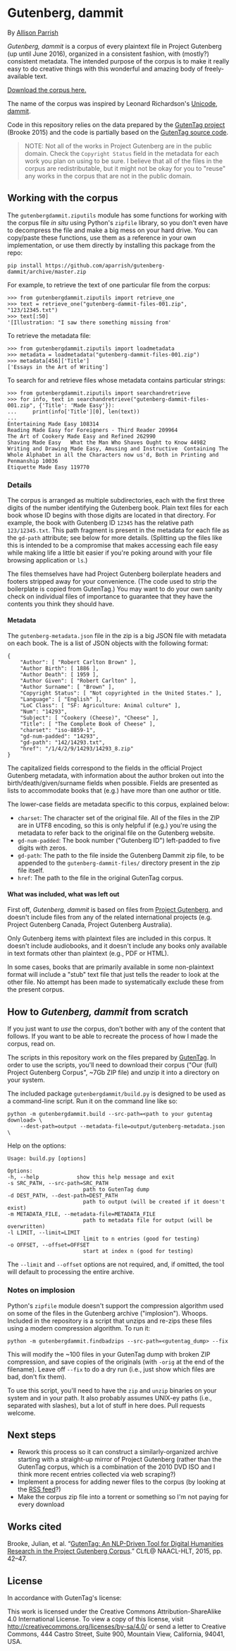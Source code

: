 # Gutenberg, dammit

By [Allison Parrish](http://www.decontextualize.com/)

*Gutenberg, dammit* is a corpus of every plaintext file in Project Gutenberg (up
until June 2016), organized in a consistent fashion, with (mostly?) consistent
metadata. The intended purpose of the corpus is to make it really easy to do
creative things with this wonderful and amazing body of freely-available text.

[Download the corpus here.](TK)

The name of the corpus was inspired by Leonard Richardson's [Unicode,
dammit](https://www.crummy.com/software/BeautifulSoup/bs4/doc/#unicode-dammit).

Code in this repository relies on the data prepared by the [GutenTag
project](http://www.cs.toronto.edu/~jbrooke/gutentag/) (Brooke 2015) and the
code is partially based on the [GutenTag source
code](https://github.com/julianbrooke/GutenTag).

> NOTE: Not all of the works in Project Gutenberg are in the public domain.
> Check the `Copyright Status` field in the metadata for each work you plan on
> using to be sure. I believe that all of the files in the corpus are
> redistributable, but it might not be okay for you to "reuse" any works in the
> corpus that are not in the public domain.

## Working with the corpus

The `gutenbergdammit.ziputils` module has some functions for working with the
corpus file *in situ* using Python's `zipfile` library, so you don't even have
to decompress the file and make a big mess on your hard drive. You can
copy/paste these functions, use them as a reference in your own implementation,
or use them directly by installing this package from the repo:

    pip install https://github.com/aparrish/gutenberg-dammit/archive/master.zip

For example, to retrieve the text of one particular file from the corpus:

    >>> from gutenbergdammit.ziputils import retrieve_one
    >>> text = retrieve_one("gutenberg-dammit-files-001.zip", "123/12345.txt")
    >>> text[:50]
    '[Illustration: "I saw there something missing from'

To retrieve the metadata file:

    >>> from gutenbergdammit.ziputils import loadmetadata
    >>> metadata = loadmetadata("gutenberg-dammit-files-001.zip")
    >>> metadata[456]['Title']
    ['Essays in the Art of Writing']

To search for and retrieve files whose metadata contains particular strings:

    >>> from gutenbergdammit.ziputils import searchandretrieve
    >>> for info, text in searchandretrieve("gutenberg-dammit-files-001.zip", {'Title': 'Made Easy'}):
    ...     print(info['Title'][0], len(text))
    ... 
    Entertaining Made Easy 108314
    Reading Made Easy for Foreigners - Third Reader 209964
    The Art of Cookery Made Easy and Refined 262990
    Shaving Made Easy	What the Man Who Shaves Ought to Know 44982
    Writing and Drawing Made Easy, Amusing and Instructive	Containing The Whole Alphabet in all the Characters now	us'd, Both in Printing and Penmanship 10036
    Etiquette Made Easy 119770

### Details

The corpus is arranged as multiple subdirectories, each with the first three
digits of the number identifying the Gutenberg book. Plain text files for each
book whose ID begins with those digits are located in that directory. For
example, the book with Gutenberg ID `12345` has the relative path
`123/12345.txt`. This path fragment is present in the metadata for each file as
the `gd-path` attribute; see below for more details. (Splitting up the files
like this is intended to be a compromise that makes accessing each file easy
while making life a little bit easier if you're poking around with your file
browsing application or `ls`.)

The files themselves have had Project Gutenberg boilerplate headers and footers
stripped away for your convenience. (The code used to strip the boilerplate is
copied from GutenTag.) You may want to do your own sanity check on individual
files of importance to guarantee that they have the contents you think they
should have.

#### Metadata

The `gutenberg-metadata.json` file in the zip is a big JSON file with metadata on
each book. The is a list of JSON objects with the following format:

    {
        "Author": [ "Robert Carlton Brown" ],
        "Author Birth": [ 1886 ],
        "Author Death": [ 1959 ],
        "Author Given": [ "Robert Carlton" ],
        "Author Surname": [ "Brown" ],
        "Copyright Status": [ "Not copyrighted in the United States." ],
        "Language": [ "English" ],
        "LoC Class": [ "SF: Agriculture: Animal culture" ],
        "Num": "14293",
        "Subject": [ "Cookery (Cheese)", "Cheese" ],
        "Title": [ "The Complete Book of Cheese" ],
        "charset": "iso-8859-1",
        "gd-num-padded": "14293",
        "gd-path": "142/14293.txt",
        "href": "/1/4/2/9/14293/14293_8.zip"
    }

The capitalized fields correspond to the fields in the official Project
Gutenberg metadata, with information about the author broken out into the
birth/death/given/surname fields when possible. Fields are presented as lists
to accommodate books that (e.g.) have more than one author or title.

The lower-case fields are metadata specific to this corpus, explained below:

* `charset`: The character set of the original file. All of the files in the
  ZIP are in UTF8 encoding, so this is only helpful if (e.g.) you're using the
  metadata to refer back to the original file on the Gutenberg website.
* `gd-num-padded`: The book number ("Gutenberg ID") left-padded to five digits
  with zeros.
* `gd-path`: The path to the file inside the Gutenberg Dammit zip file,
  to be appended to the `gutenberg-dammit-files/` directory present in the zip
  file itself.
* `href`: The path to the file in the original GutenTag corpus.

#### What was included, what was left out

First off, *Gutenberg, dammit* is based on files from [Project
Gutenberg](http://www.gutenberg.org/), and doesn't include files from any of
the related international projects (e.g. Project Gutenberg Canada, Project
Gutenberg Australia).

Only Gutenberg items with plaintext files are included in this corpus. It
doesn't include audiobooks, and it doesn't include any books only available
in text formats other than plaintext (e.g., PDF or HTML).

In some cases, books that are primarily available in some non-plaintext format
will include a "stub" text file that just tells the reader to look at the other
file. No attempt has been made to systematically exclude these from the present
corpus.

## How to *Gutenberg, dammit* from scratch

If you just want to *use* the corpus, don't bother with any of the content that
follows. If you want to be able to recreate the process of how I made the
corpus, read on.

The scripts in this repository work on the files prepared by
[GutenTag](http://www.cs.toronto.edu/~jbrooke/gutentag/download.html). In order
to use the scripts, you'll need to download their corpus ("Our (full) Project
Gutenberg Corpus", ~7Gb ZIP file) and unzip it into a directory on your system.

The included package `gutenbergdammit/build.py` is designed to be used as a
command-line script. Run it on the command line like so:

    python -m gutenbergdammit.build --src-path=<path to your gutentag download> \
        --dest-path=output --metadata-file=output/gutenberg-metadata.json \

Help on the options:

    Usage: build.py [options]

    Options:
    -h, --help            show this help message and exit
    -s SRC_PATH, --src-path=SRC_PATH
                            path to GutenTag dump
    -d DEST_PATH, --dest-path=DEST_PATH
                            path to output (will be created if it doesn't exist)
    -m METADATA_FILE, --metadata-file=METADATA_FILE
                            path to metadata file for output (will be overwritten)
    -l LIMIT, --limit=LIMIT
                            limit to n entries (good for testing)
    -o OFFSET, --offset=OFFSET
                            start at index n (good for testing)

The `--limit` and `--offset` options are not required, and, if omitted, the
tool will default to processing the entire archive.

### Notes on implosion

Python's `zipfile` module doesn't support the compression algorithm used on
some of the files in the Gutenberg archive ("implosion"). Whoops. Included in
the repository is a script that unzips and re-zips these files using a modern
compression algorithm. To run it:

    python -m gutenbergdammit.findbadzips --src-path=<gutentag_dump> --fix

This will modify the ~100 files in your GutenTag dump with broken ZIP
compression, and save copies of the originals (with `-orig` at the end of the
filename). Leave off `--fix` to do a dry run (i.e., just show which files are
bad, don't fix them).

To use this script, you'll need to have the `zip` and `unzip` binaries on your
system and in your path. It also probably assumes UNIX-ey paths (i.e.,
separated with slashes), but a lot of stuff in here does. Pull requests
welcome.

## Next steps

* Rework this process so it can construct a similarly-organized archive
  starting with a straight-up mirror of Project Gutenberg (rather than the
  GutenTag corpus, which is a combination of the 2010 DVD ISO and I think more
  recent entries collected via web scraping?)
* Implement a process for adding newer files to the corpus (by looking at the
  [RSS feed](http://www.gutenberg.org/wiki/Gutenberg:Feeds)?)
* Make the corpus zip file into a torrent or something so I'm not paying for
  every download

## Works cited

Brooke, Julian, et al. “[GutenTag: An NLP-Driven Tool for Digital Humanities
Research in the Project Gutenberg
Corpus](http://www.cs.toronto.edu/pub/gh/Brooke-etal-2015-CLfL.pdf).” CLfL@
NAACL-HLT, 2015, pp. 42–47.

## License

In accordance with GutenTag's license:

This work is licensed under the Creative Commons Attribution-ShareAlike 4.0
International License. To view a copy of this license, visit
http://creativecommons.org/licenses/by-sa/4.0/ or send a letter to Creative
Commons, 444 Castro Street, Suite 900, Mountain View, California, 94041, USA.


